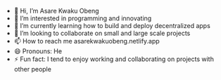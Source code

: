 - 👋 Hi, I’m Asare Kwaku Obeng
- 👀 I’m interested in programming and innovating
- 🌱 I’m currently learning how to build and deploy decentralized apps
- 💞️ I’m looking to collaborate on small and large scale projects
- 📫 How to reach me asarekwakuobeng.netlify.app
- 😄 Pronouns: He
- ⚡ Fun fact: I tend to enjoy working and collaborating on projects with other people

<!---
As-a-re/As-a-re is a ✨ special ✨ repository because its `README.md` (this file) appears on your GitHub profile.
You can click the Preview link to take a look at your changes.
--->
